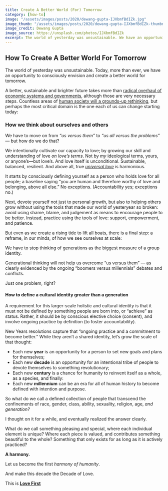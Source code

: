 ```yaml
---
title: Create A Better World (For) Tomorrow
category: [how-to]
image: "/assets/images/posts/2020/dewang-gupta-IJXbmfBdIZk.jpg"
image_thumb: "/assets/images/posts/2020/dewang-gupta-IJXbmfBdIZk-thumbnail.jpg"
image_credit: Dewang Gupta
image_source: https://unsplash.com/photos/IJXbmfBdIZk
excerpt: The world of yesterday was unsustainable. We have an opportunity today to envision a better world for tomorrow.
---
```



## How To Create A Better World For Tomorrow

The world of yesterday was unsustainable. Today, more than ever, we have an opportunity to consciously envision and create a better world for tomorrow.

A better, sustainable and brighter future takes more than [radical overhaul of economic systems and governments](https://www.theguardian.com/world/2020/apr/08/amsterdam-doughnut-model-mend-post-coronavirus-economy), although those are very necessary steps. Countless areas of [human society will a grounds-up rethinking](https://www.newyorker.com/culture/annals-of-inquiry/the-coronavirus-and-our-future), but perhaps the most critical domain is the one each of us can change starting today:

### How we think about ourselves and others

We have to move on from _“us versus them”_ to _“us all versus the problems”_ — but how do we do that?

We intentionally cultivate our capacity to love; by growing our skill and understanding of love _on love’s terms_. Not by _my_ ideological terms, yours, or anyone’s—but love’s. And love itself is unconditional. Sustainable, balanced, resilient. And above all, true _[universal love](https://goinglovefirst.com/definitions/what-is-universal-love)_ is harmonious.

It starts by consciously defining yourself as a person who holds love for all people; a baseline saying “you are human and therefore worthy of love and belonging, above all else.” No exceptions. (Accountability yes; exceptions no.)

Next, devote yourself not just to personal growth, but also to helping others grow without using the tools that made our world of yesteryear so broken: avoid using shame, blame, and judgement as means to encourage people to be better. Instead, practice using the tools of love: support, empowerment, and patience.

But even as we create a rising tide to lift all boats, there is a final step: a reframe, in our minds, of how we see ourselves at scale:

We have to stop thinking of generations as the biggest measure of a group identity.

Generational thinking will not help us overcome “us versus them” — as clearly evidenced by the ongoing “boomers versus millennials” debates and conflicts.

Just one problem, right?

#### How to define a cultural identity greater than a generation

A requirement for this larger-scale holistic and cultural identity is that it must not be defined by something people are born into, or “achieve” as status. Rather, it should be by conscious elective choice (consent), and involve ongoing practice by definition (to foster accountability).

New Years resolutions capture that “ongoing practice and a commitment to become better.” While they aren’t a shared identity, let’s grow the scale of that thought:

- Each new **year** is an opportunity for a person to set new goals and plans for themselves;
- Each new **decade** is an opportunity for an intentional tribe of people to devote themselves to something revolutionary;
- Each new **century** is a chance for humanity to reinvent itself as a whole, as a species, and finally:
- Each new **millennium** can be an era for all of human history to become defined with intention and purpose.

So what do we call a defined collection of people that transcend the confinements of race, gender, class, ability, sexuality, religion, age, _and generation?_

I thought on it for a while, and eventually realized the answer clearly.

What do we call something pleasing and special, where each individual element is unique? Where each piece is valued, and contributes something beautiful to the whole? Something that only exists for as long as it is actively practiced?

**A harmony.**

Let us become the first _harmony of humanity_.
<!-- You can start today. -->

And make this decade the Decade of Love.

This is **[Love First](https://goinglovefirst.com/what-is-love-first/)**

